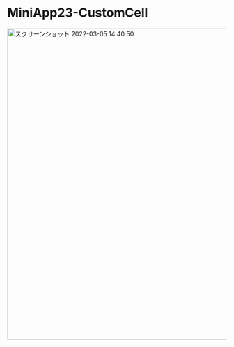 # MiniApp23-CustomCell

<img width="715" alt="スクリーンショット 2022-03-05 14 40 50" src="https://user-images.githubusercontent.com/82198916/156869956-4d39f280-dd08-4877-b0b0-c57736986dc7.png">
